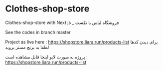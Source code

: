# Clothes-shop-store

Clothes-shop-store with Next js  _  فروشگاه لباس با نکست 

See the codes in branch master

Project as live here : https://shopstore.liara.run/products-list
برای دیدن کدها لطفا به برنچ مستر بروید 

پروژه به صورت لایو اینجا قابل مشاهده است :  https://shopstore.liara.run/products-list
